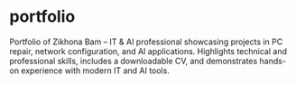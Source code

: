 # portfolio
Portfolio of Zikhona Bam – IT &amp; AI professional showcasing projects in PC repair, network configuration, and AI applications. Highlights technical and professional skills, includes a downloadable CV, and demonstrates hands-on experience with modern IT and AI tools.
